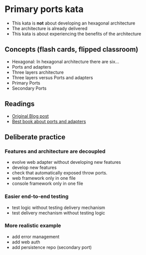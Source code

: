 # Primary ports kata

- This kata is **not** about developing an hexagonal architecture
- The architecture is already delivered
- This kata is about experiencing the benefits of the architecture

## Concepts (flash cards, flipped classroom)

- Hexagonal: In hexagonal architecture there are six...
- Ports and adapters
- Three layers architecture
- Three layers versus Ports and adapters
- Primary Ports
- Secondary Ports

## Readings

- [Original Blog post](https://web.archive.org/web/20090327032122/alistair.cockburn.us/Hexagonal+architecture)
- [Best book about ports and adapters](https://www.amazon.com/Growing-Object-Oriented-Software-Guided-Tests/dp/0321503627)


## Deliberate practice

### Features and architecture are decoupled

- evolve web adapter without developing new features
- develop new features 
- check that automatically exposed throw ports.
- web framework only in one file
- console framework only in one file

### Easier end-to-end testing

- test logic without testing delivery mechanism
- test delivery mechanism without testing logic

### More realistic example

- add error management
- add web auth
- add persistence repo (secondary port)

